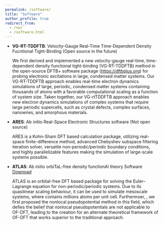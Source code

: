 ```yaml
---
permalink: /software/
title: "Software"
author_profile: true
redirect_from: 
  - /sw/
  - /software.html
---
```


* **VG-RT-TDDFTB**: Velocity-Gauge Real-Time Time-Dependent Density Fucntional Tight-Binding
  (Open source in the future)

  We first derived and implemented a new velocity-gauge real-time, time-dependent density functional tight-binding (VG-RT-TDDFTB) method in the open-source DFTB+ software package (https://dftbplus.org) for probing electronic excitations in large, condensed matter systems. Our VG-RT-TDDFTB approach enables real-time electron dynamics simulations of large, periodic, condensed matter systems containing thousands of atoms with a favorable computational scaling as a function of system size. Taken together, our VG-rtTDDFTB approach enables new electron dynamics simulations of complex systems that require large periodic supercells, such as crystal defects, complex surfaces, nanowires, and amorphous materials.
  
* **ARES**: Ab initio Real-Space Electronic Structures software
  (Not open source)

  ARES is a Kohn-Sham DFT based calculation package, utilizing real-space finite-difference method, advanced Chebyshev subspace filtering iteration solver, versatile non-periodic/periodic boundary conditions, and highly parallelizable features making the simulation of large-scale systems possible.

* **ATLAS**: Ab initio orbiTaL-free density functionAl theory Software
  [Downoad](http://atlas-ch.cn/)

  ATLAS is an orbital-free DFT based package for solving the Euler–Lagrange equation for non-periodic/periodic systems. Due to its quasilinear scaling behaviour, it can be used to simulate mesoscale systems, where contains millions atoms per unit cell. Furthermoer, , we first proposed the nonlocal pseudopotential method in this field, which defies the belief that nonlocal pseudopotentials are not applicable to OF-DFT, leading to the creation for an alternate theoretical framework of OF-DFT that works superior to the traditional approach.
